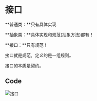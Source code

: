 # 接口

**普通类：**只有具体实现

**抽象类：**具体实现和规范(抽象方法)都有！

**接口：**只有规范！

接口就是规范，定义的是一组规则。

接口的本质是契约。

## Code

![接口](https://cdn.jsdelivr.net/gh/nanxuanzi/pic@master/upload/typora/image-JavaSE-%E6%8E%A5%E5%8F%A3.png)